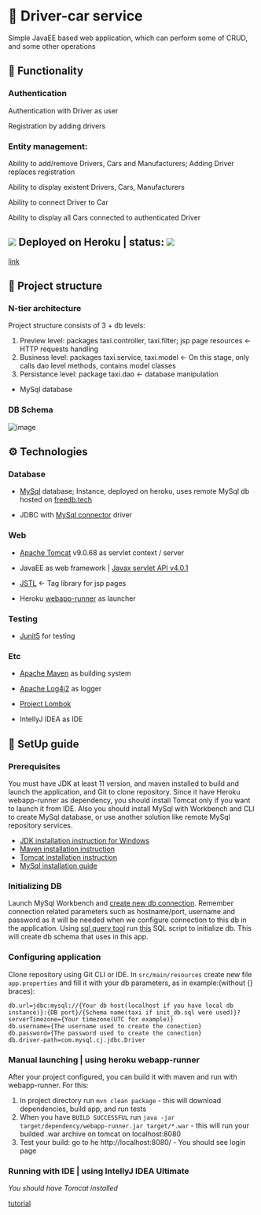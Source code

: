 # :car: Driver-car service

Simple JavaEE based web application, which can perform some of CRUD, and some other operations

## :wrench: Functionality
### Authentication
Authentication with Driver as user

Registration by adding drivers

### Entity management:

Ability to add/remove Drivers, Cars and Manufacturers; Adding Driver replaces registration

Ability to display existent Drivers, Cars, Manufacturers

Ability to connect Driver to Car

Ability to display all Cars connected to authenticated Driver

## ![](https://img.icons8.com/windows/38/heroku.png) Deployed on Heroku | status: ![](https://heroku-status-badges.herokuapp.com/tranquil-wave-04624)

[link](https://tranquil-wave-04624.herokuapp.com/login)

## :blue_book: Project structure

### N-tier architecture

Project structure consists of 3 + db levels:
1. Preview level: packages taxi.controller, taxi.filter; jsp page resources <- HTTP requests handling
2. Business level: packages taxi.service, taxi.model <- On this stage, only calls dao level methods, contains model classes
3. Persistance level: package taxi.dao <- database manipulation
- MySql database

### DB Schema
![image](https://user-images.githubusercontent.com/26524991/202564948-0ca37bd8-0771-4291-9916-98645fbc288d.png)

## ⚙ Technologies

### Database

- [MySql](https://www.mysql.com) database; Instance, deployed on heroku, uses remote MySql db hosted on [freedb.tech](https://freedb.tech)

- JDBC with [MySql connector](https://mvnrepository.com/artifact/mysql/mysql-connector-java/8.0.22) driver

### Web

- [Apache Tomcat](https://tomcat.apache.org) v9.0.68 as servlet context / server

- JavaEE as web framework | [Javax servlet API v4.0.1](https://mvnrepository.com/artifact/javax.servlet/javax.servlet-api/4.0.1)

- [JSTL](https://mvnrepository.com/artifact/jstl/jstl) <- Tag library for jsp pages

- Heroku [webapp-runner](https://elements.heroku.com/buildpacks/heroku/webapp-runner) as launcher

### Testing

- [Junit5](https://junit.org/junit5/) for testing

### Etc

- [Apache Maven](https://maven.apache.org) as building system

- [Apache Log4j2](https://logging.apache.org/log4j/2.x/) as logger

- [Project Lombok](https://projectlombok.org)

- IntellyJ IDEA as IDE

## 🦮 SetUp guide

### Prerequisites

You must have JDK at least 11 version, and maven installed to build and launch the application, and Git to clone repository. Since it have Heroku webapp-runner as dependency, you should install Tomcat only if you want to launch it from IDE. Also you should install MySql with Workbench and CLI to create MySql database, or use another solution like remote MySql repository services. 

- [JDK installation instruction for Windows](https://access.redhat.com/documentation/en-us/openjdk/11/html-single/installing_and_using_openjdk_11_for_windows/index)
- [Maven installation instruction](https://maven.apache.org/install.html)
- [Tomcat installation instruction](http://www.yorku.ca/jhuang/examples/tomcat-install.html)
- [MySql installation guide](https://dev.mysql.com/doc/mysql-installation-excerpt/5.7/en/)

### Initializing DB

Launch MySql Workbench and [create new db connection](https://dev.mysql.com/doc/workbench/en/wb-getting-started-tutorial-create-connection.html). Remember connection related parameters such as hostname/port, username and password as it will be needed when we configure connection to this db in the application.
Using [sql query tool](https://www.youtube.com/watch?v=M-OXq10Tj-E&ab_channel=GeekyShows) run [this](/src/main/resources/init_db.sql) SQL script to initialize db. This will create db schema that uses in this app.

### Configuring application

Clone repository using Git CLI or IDE. In `src/main/resources` create new file `app.properties` and fill it with your db parameters, as in example:(without {} braces):

    db.url=jdbc:mysql://{Your db host(localhost if you have local db instance)}:{DB port}/{Schema name(taxi if init_db.sql were used)}?serverTimezone={Your timezone(UTC for example)}
    db.username={The username used to create the conection}
    db.password={The password used to create the conection}
    db.driver-path=com.mysql.cj.jdbc.Driver

### Manual launching | using heroku webapp-runner

After your project configured, you can build it with maven and run with webapp-runner. For this:

1. In project directory run `mvn clean package` - this will download dependencies, build app, and run tests
2. When you have `BUILD SUCCESSFUL` run `java -jar target/dependency/webapp-runner.jar target/*.war` - this will run your builded .war archive on tomcat on localhost:8080
3. Test your build: go to he http://localhost:8080/ - You should see login page

### Running with IDE | using IntellyJ IDEA Ultimate

*You should have Tomcat installed*

[tutorial](https://mkyong.com/intellij/intellij-idea-run-debug-web-application-on-tomcat/)



